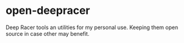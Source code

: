 # open-deepracer
Deep Racer tools an utilities for my personal use. Keeping them open source in case other may benefit.
